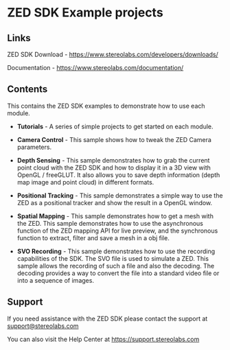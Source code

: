 # ZED SDK Example projects

Links
---------------
ZED SDK Download - https://www.stereolabs.com/developers/downloads/

Documentation - https://www.stereolabs.com/documentation/

Contents
--------
This contains the ZED SDK examples to demonstrate how to use each module.

* **Tutorials** - A series of simple projects to get started on each module.

* **Camera Control** - This sample shows how to tweak the ZED Camera parameters.

* **Depth Sensing** - This sample demonstrates how to grab the current point cloud with the ZED SDK and how to display it in a 3D view with OpenGL / freeGLUT. It also allows you to save depth information (depth map image and point cloud) in different formats.

* **Positional Tracking** - This sample demonstrates a simple way to use the ZED as a positional tracker and show the result in a OpenGL window.

* **Spatial Mapping** - This sample demonstrates how to get a mesh with the ZED. This sample demonstrates how to use the asynchronous function of the ZED mapping API for live preview, and the synchronous function to extract, filter and save a mesh in a obj file.

* **SVO Recording** - This sample demonstrates how to use the recording capabilities of the SDK. The SVO file is used to simulate a ZED. This sample allows the recording of such a file and also the decoding. The decoding provides a way to convert the file into a standard video file or into a sequence of images.


Support
-------
If you need assistance with the ZED SDK please contact the support at support@stereolabs.com

You can also visit the Help Center at https://support.stereolabs.com